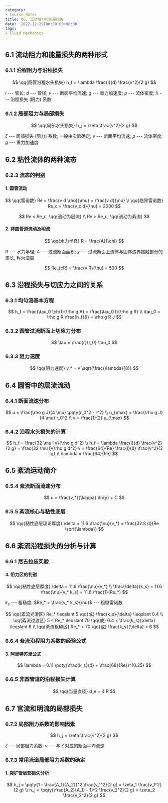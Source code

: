 ```yaml
---
category:
- Course Notes
title: 06. 流动阻力和能量损失
date: '2022-12-29T00:00:00+08:00'
tags:
- Fluid Mechanics
---
```


## 6.1 流动阻力和能量损失的两种形式

### 6.1.1 沿程阻力与沿程损失

$$
\qq{圆管沿程水头损失} h_f = \lambda \frac{l}{d} \frac{v^2}{2 g}
$$

$l$ --- 管长; $d$ --- 管径; $v$ --- 断面平均流速; $g$ --- 重力加速度; $\rho$ --- 流体密度; $\lambda$ --- 沿程损失 (阻力) 系数

### 6.1.2 局部阻力与局部损失

$$
\qq{局部水头损失} h_j = \zeta \frac{v^2}{2 g}
$$

$\zeta$ --- 局部损失 (阻力) 系数; 一般由实验确定; $v$ --- 断面平均流速; $\rho$ --- 流体密度; $g$ --- 重力加速度

## 6.2 粘性流体的两种流态

### 6.2.3 流态的判别

#### 1. 圆管流动

$$
\qq{雷诺数} Re = \frac{v d \rho}{\mu} = \frac{v d}{\nu} \\
\qq{临界雷诺数} Re_c = \frac{v_c d}{\nu} = 2000
$$

$$
Re < Re_c, \qq{流动为层流} \\
Re > Re_c, \qq{流动为紊流}
$$

#### 2. 非圆管道流动及明流

$$
\qq{水力半径} R = \frac{A}{\chi}
$$

$R$ --- 水力半径; $A$ --- 过流断面面积; $\chi$ --- 过流断面上流体与固体边界接触部分的周长, 称为湿周

$$
Re_{cR} = \frac{v R}{\nu} = 500
$$

## 6.3 沿程损失与切应力之间的关系

### 6.3.1 均匀流基本方程

$$
h_f = \frac{\tau_0 \chi l}{\rho g A} = \frac{\tau_0 l}{\rho g R} \\
\tau_0 = \rho g R \frac{h_f}{l} = \rho g R J
$$

### 6.3.2 圆管过流断面上切应力分布

$$
\tau = \frac{r}{r_0} \tau_0
$$

### 6.3.3 阻力速度

$$
\qq{阻力速度} v_* = v \sqrt{\frac{\lambda}{8}}
$$

## 6.4 圆管中的层流流动

### 6.4.1 断面流速分布

$$
u = \frac{\rho g J}{4 \mu} \pqty{r_0^2 - r^2} \\
u_{\max} = \frac{\rho g J}{4 \mu} r_0^2       \\
v = \frac{1}{2} u_{\max}
$$

### 6.4.2 沿程水头损失的计算

$$
h_f = \frac{32 \mu l v}{\rho g d^2} \\
h_f = \lambda \frac{l}{d} \frac{v^2}{2 g} = \frac{32 \mu l}{\rho g d^2} v = \frac{64}{Re} \frac{l}{d} \frac{v^2}{2 g} \\
\lambda = \frac{64}{Re}
$$

## 6.5 紊流运动简介

### 6.5.4 紊流断面流速分布

$$
u = \frac{v_*}{\kappa} \ln{y} + C
$$

### 6.5.5 紊流核心与粘性底层

$$
\qq{粘性底层理论厚度} \delta = 11.6 \frac{\nu}{v_*} = \frac{32.8 d}{Re \sqrt{\lambda}}
$$

## 6.6 紊流沿程损失的分析与计算

### 6.6.1 尼古拉兹实验

#### 4. 阻力区的判别

$$
\qq{粘性底层厚度} \delta = 11.6 \frac{\nu}{v_*} \\
\frac{\delta}{k_s} = 11.6 \frac{\nu}{v_* k_s} = 11.6 \frac{1}{Re_*}
$$

$k_s$ --- 粗糙度; $Re_* = \frac{v_* k_s}{\nu}$ --- 粗糙雷诺数

$$
\qq{紊流光滑区} Re_* \leqslant 5 \qq{或} \frac{k_s}{\delta} \leqslant 0.4 \\
\qq{紊流过渡区} 5 < Re_* \leqslant 70 \qq{或} 0.4 < \frac{k_s}{\delta} \leqslant 6 \\
\qq{紊流粗糙区} Re_* > 70 \qq{或} \frac{k_s}{\delta} > 6
$$

### 6.6.4 紊流沿程阻力系数的经验公式

#### 3. 阿里特苏里公式

$$
\lambda = 0.11 \pqty{\frac{k_s}{d} + \frac{68}{Re}}^{0.25}
$$

### 6.6.5 非圆管道的沿程损失计算

$$
\qq{当量直径} d_e = 4 R
$$

## 6.7 官流和明流的局部损失

### 6.7.2 局部阻力系数的影响因素

$$
h_j = \zeta \frac{v^2}{2 g}
$$

$\zeta$ --- 局部阻力系数; $v$ --- 与 $\zeta$ 对应的断面平均流速

### 6.7.3 常用流道局部阻力系数的确定

#### 1. 突扩管局部损失分析

$$
h_j = \pqty{1 - \frac{A_1}{A_2}}^2 \frac{v_1^2}{2 g} = \zeta_1 \frac{v_1^2}{2 g} \\
h_j = \pqty{\frac{A_2}{A_1} - 1}^2 \frac{v_2^2}{2 g} = \zeta_2 \frac{v_2^2}{2 g}
$$
